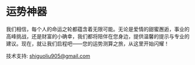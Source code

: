 # 运势神器
我们相信，每个人的命运之轮都蕴含着无限可能。无论是爱情的甜蜜邂逅，事业的高峰挑战，还是财富的小确幸，我们都将陪伴在您身边，提供温馨的提示与专业的建议。现在，就让我们启程吧——您的运势测算之旅，从这里开始闪耀！

技术支持: shiguoliu905@gmail.com
